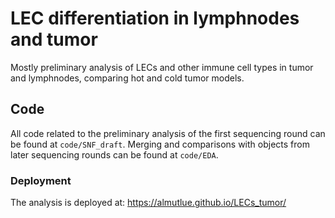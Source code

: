 # LEC differentiation in lymphnodes and tumor

Mostly preliminary analysis of LECs and other immune cell types in tumor and lymphnodes, comparing  hot and cold tumor models.

## Code
All code related to the preliminary analysis of the first sequencing round can be found at `code/SNF_draft`.
Merging and comparisons with objects from later sequencing rounds can be found at `code/EDA`.

### Deployment
The analysis is deployed at: https://almutlue.github.io/LECs_tumor/
